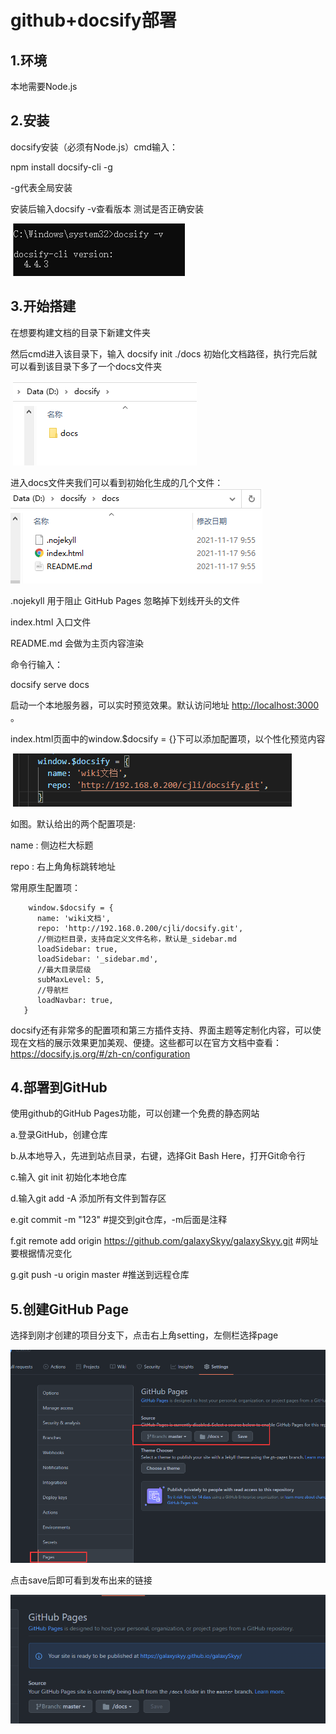 # **github+docsify部署**

## 1.环境

本地需要Node.js

## 2.安装

docsify安装（必须有Node.js）cmd输入：

npm install docsify-cli -g

-g代表全局安装

安装后输入docsify -v查看版本 测试是否正确安装

​                 ![img](1.png)        

## 3.开始搭建

在想要构建文档的目录下新建文件夹

然后cmd进入该目录下，输入 docsify init ./docs 初始化文档路径，执行完后就可以看到该目录下多了一个docs文件夹

​                 ![img](2.png)        

进入docs文件夹我们可以看到初始化生成的几个文件：                 ![img](3.png)        

.nojekyll  用于阻止 GitHub Pages 忽略掉下划线开头的文件

index.html 入口文件

README.md 会做为主页内容渲染

命令行输入：

docsify serve docs

启动一个本地服务器，可以实时预览效果。默认访问地址 [http://localhost:3000](http://localhost:3000/) 。

index.html页面中的window.$docsify = {}下可以添加配置项，以个性化预览内容

​                 ![img](4.png)        

如图。默认给出的两个配置项是:

name : 侧边栏大标题

repo : 右上角角标跳转地址

常用原生配置项：



```
    window.$docsify = {
      name: 'wiki文档',
      repo: 'http://192.168.0.200/cjli/docsify.git',
      //侧边栏目录，支持自定义文件名称，默认是_sidebar.md
      loadSidebar: true,
      loadSidebar: '_sidebar.md',
      //最大目录层级
      subMaxLevel: 5,
      //导航栏
      loadNavbar: true,
   }
```



docsify还有非常多的配置项和第三方插件支持、界面主题等定制化内容，可以使现在文档的展示效果更加美观、便捷。这些都可以在官方文档中查看：https://docsify.js.org/#/zh-cn/configuration



## 4.部署到GitHub

使用github的GitHub Pages功能，可以创建一个免费的静态网站



a.登录GitHub，创建仓库 

b.从本地导入，先进到站点目录，右键，选择Git Bash Here，打开Git命令行

c.输入 git init 初始化本地仓库

d.输入git add -A 添加所有文件到暂存区

e.git commit -m "123"  #提交到git仓库，-m后面是注释

f.git remote add origin https://github.com/galaxySkyy/galaxySkyy.git  #网址要根据情况变化

g.git push -u origin master  #推送到远程仓库

## 5.创建GitHub Page

选择到刚才创建的项目分支下，点击右上角setting，左侧栏选择page

![img](5.png)

点击save后即可看到发布出来的链接

![img](6.png)

